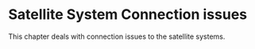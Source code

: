 # Satellite System Connection issues

This chapter deals with connection issues to the satellite systems.
